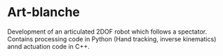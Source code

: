 # Art-blanche
Development of an articulated 2DOF robot which follows a spectator. Contains processing code in Python (Hand tracking, inverse kinematics) annd actuation code in C++.
